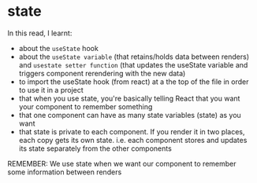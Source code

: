 # state

In this read, I learnt:

- about the `useState` hook
- about the `useState variable` (that retains/holds data between renders) and `usestate setter function` (that updates the useState variable and triggers component rerendering with the new data)
- to import the useState hook (from react) at a the top of the file in order to use it in a project
- that when you use state, you're basically telling React that you want your component to remember something
- that one component can have as many state variables (state) as you want
- that state is private to each component. If you render it in two places, each copy gets its own state. i.e. each component stores and updates its state separately from the other components

REMEMBER: We use state when we want our component to remember some information between renders
